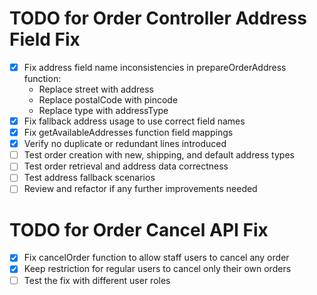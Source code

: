 # TODO for Order Controller Address Field Fix

- [x] Fix address field name inconsistencies in prepareOrderAddress function:
  - Replace street with address
  - Replace postalCode with pincode
  - Replace type with addressType
- [x] Fix fallback address usage to use correct field names
- [x] Fix getAvailableAddresses function field mappings
- [x] Verify no duplicate or redundant lines introduced
- [ ] Test order creation with new, shipping, and default address types
- [ ] Test order retrieval and address data correctness
- [ ] Test address fallback scenarios
- [ ] Review and refactor if any further improvements needed

# TODO for Order Cancel API Fix

- [x] Fix cancelOrder function to allow staff users to cancel any order
- [x] Keep restriction for regular users to cancel only their own orders
- [ ] Test the fix with different user roles
